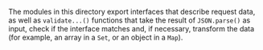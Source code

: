 The modules in this directory export interfaces that describe request data, as well as `validate...()` functions that
take the result of `JSON.parse()` as input, check if the interface matches and, if necessary, transform the data (for
example, an array in a `Set`, or an object in a `Map`).
